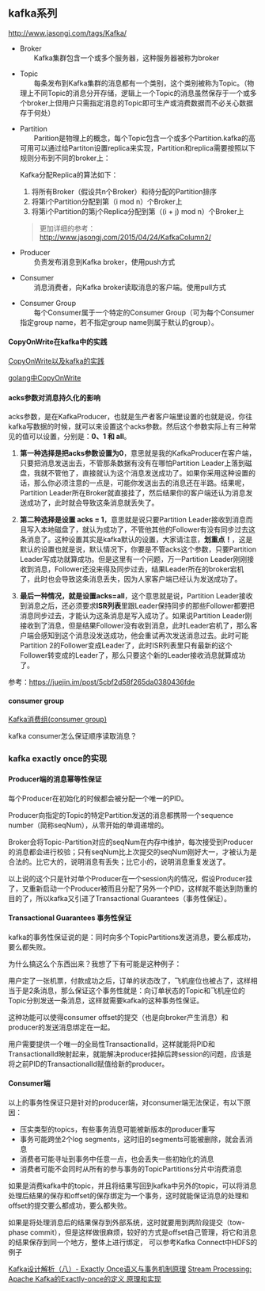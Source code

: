 ## kafka系列

http://www.jasongj.com/tags/Kafka/

* Broker \
　　Kafka集群包含一个或多个服务器，这种服务器被称为broker
* Topic \
　　每条发布到Kafka集群的消息都有一个类别，这个类别被称为Topic。（物理上不同Topic的消息分开存储，逻辑上一个Topic的消息虽然保存于一个或多个broker上但用户只需指定消息的Topic即可生产或消费数据而不必关心数据存于何处）
* Partition \
　　Parition是物理上的概念，每个Topic包含一个或多个Partition.kafka的高可用可以通过给Partiton设置replica来实现，Partition和replica需要按照以下规则分布到不同的broker上：

    Kafka分配Replica的算法如下：

    1. 将所有Broker（假设共n个Broker）和待分配的Partition排序
    2. 将第i个Partition分配到第（i mod n）个Broker上
    3. 将第i个Partition的第j个Replica分配到第（(i + j) mod n）个Broker上
    > 更加详细的参考：http://www.jasongj.com/2015/04/24/KafkaColumn2/
* Producer \
　　负责发布消息到Kafka broker，使用push方式
* Consumer \
　　消息消费者，向Kafka broker读取消息的客户端。使用pull方式
* Consumer Group \
　　每个Consumer属于一个特定的Consumer Group（可为每个Consumer指定group name，若不指定group name则属于默认的group）。

#### CopyOnWrite在kafka中的实践

[CopyOnWrite以及kafka的实践](https://juejin.im/post/5cd1724cf265da03a7440aae)

[golang中CopyOnWrite](https://my.oschina.net/u/222608/blog/881263)

#### acks参数对消息持久化的影响

acks参数，是在KafkaProducer，也就是生产者客户端里设置的也就是说，你往kafka写数据的时候，就可以来设置这个acks参数。然后这个参数实际上有三种常见的值可以设置，分别是：**0、1 和 all**。

1. **第一种选择是把acks参数设置为0**，意思就是我的KafkaProducer在客户端，只要把消息发送出去，不管那条数据有没有在哪怕Partition Leader上落到磁盘，我就不管他了，直接就认为这个消息发送成功了。如果你采用这种设置的话，那么你必须注意的一点是，可能你发送出去的消息还在半路。结果呢，Partition Leader所在Broker就直接挂了，然后结果你的客户端还认为消息发送成功了，此时就会导致这条消息就丢失了。

2. **第二种选择是设置 acks = 1**，意思就是说只要Partition Leader接收到消息而且写入本地磁盘了，就认为成功了，不管他其他的Follower有没有同步过去这条消息了。这种设置其实是kafka默认的设置，大家请注意，**划重点！**，这是默认的设置也就是说，默认情况下，你要是不管acks这个参数，只要Partition Leader写成功就算成功。但是这里有一个问题，万一Partition Leader刚刚接收到消息，Follower还没来得及同步过去，结果Leader所在的broker宕机了，此时也会导致这条消息丢失，因为人家客户端已经认为发送成功了。

3. **最后一种情况，就是设置acks=all**，这个意思就是说，Partition Leader接收到消息之后，还必须要求**ISR列表**里跟Leader保持同步的那些Follower都要把消息同步过去，才能认为这条消息是写入成功了。如果说Partition Leader刚接收到了消息，但是结果Follower没有收到消息，此时Leader宕机了，那么客户端会感知到这个消息没发送成功，他会重试再次发送消息过去。此时可能Partition 2的Follower变成Leader了，此时ISR列表里只有最新的这个Follower转变成的Leader了，那么只要这个新的Leader接收消息就算成功了。

参考：https://juejin.im/post/5cbf2d58f265da0380436fde

#### consumer group

[Kafka消费组(consumer group)](https://www.cnblogs.com/huxi2b/p/6223228.html)

kafka consumer怎么保证顺序读取消息？

### kafka exactly once的实现

#### Producer端的消息幂等性保证
每个Producer在初始化的时候都会被分配一个唯一的PID。

Producer向指定的Topic的特定Partition发送的消息都携带一个sequence number（简称seqNum），从零开始的单调递增的。

Broker会将Topic-Partition对应的seqNum在内存中维护，每次接受到Producer的消息都会进行校验；只有seqNum比上次提交的seqNum刚好大一，才被认为是合法的。比它大的，说明消息有丢失；比它小的，说明消息重复发送了。

以上说的这个只是针对单个Producer在一个session内的情况，假设Producer挂了，又重新启动一个Producer被而且分配了另外一个PID，这样就不能达到防重的目的了，所以kafka又引进了Transactional Guarantees（事务性保证）。

#### Transactional Guarantees 事务性保证
kafka的事务性保证说的是：同时向多个TopicPartitions发送消息，要么都成功，要么都失败。

为什么搞这么个东西出来？我想了下有可能是这种例子：

用户定了一张机票，付款成功之后，订单的状态改了，飞机座位也被占了，这样相当于是2条消息，那么保证这个事务性就是：向订单状态的Topic和飞机座位的Topic分别发送一条消息，这样就需要kafka的这种事务性保证。

这种功能可以使得consumer offset的提交（也是向broker产生消息）和producer的发送消息绑定在一起。

用户需要提供一个唯一的全局性TransactionalId，这样就能将PID和TransactionalId映射起来，就能解决producer挂掉后跨session的问题，应该是将之前PID的TransactionalId赋值给新的producer。

#### Consumer端
以上的事务性保证只是针对的producer端，对consumer端无法保证，有以下原因：
* 压实类型的topics，有些事务消息可能被新版本的producer重写
* 事务可能跨坐2个log segments，这时旧的segments可能被删除，就会丢消息
* 消费者可能寻址到事务中任意一点，也会丢失一些初始化的消息
* 消费者可能不会同时从所有的参与事务的TopicPartitions分片中消费消息

如果是消费kafka中的topic，并且将结果写回到kafka中另外的topic，可以将消息处理后结果的保存和offset的保存绑定为一个事务，这时就能保证消息的处理和offset的提交要么都成功，要么都失败。

如果是将处理消息后的结果保存到外部系统，这时就要用到两阶段提交（tow-phase commit），但是这样做很麻烦，较好的方式是offset自己管理，将它和消息的结果保存到同一个地方，整体上进行绑定， 可以参考Kafka Connect中HDFS的例子

[Kafka设计解析（八）- Exactly Once语义与事务机制原理](http://www.jasongj.com/kafka/transaction/)
[Stream Processing: Apache Kafka的Exactly-once的定义 原理和实现](https://blog.csdn.net/liangyihuai/article/details/82931140)